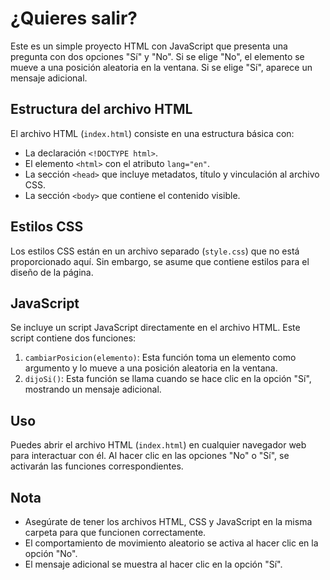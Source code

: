 # ¿Quieres salir?

Este es un simple proyecto HTML con JavaScript que presenta una pregunta con dos opciones "Sí" y "No". Si se elige "No", el elemento se mueve a una posición aleatoria en la ventana. Si se elige "Sí", aparece un mensaje adicional.

## Estructura del archivo HTML

El archivo HTML (`index.html`) consiste en una estructura básica con:

- La declaración `<!DOCTYPE html>`.
- El elemento `<html>` con el atributo `lang="en"`.
- La sección `<head>` que incluye metadatos, título y vinculación al archivo CSS.
- La sección `<body>` que contiene el contenido visible.

## Estilos CSS

Los estilos CSS están en un archivo separado (`style.css`) que no está proporcionado aquí. Sin embargo, se asume que contiene estilos para el diseño de la página.

## JavaScript

Se incluye un script JavaScript directamente en el archivo HTML. Este script contiene dos funciones:

1. `cambiarPosicion(elemento)`: Esta función toma un elemento como argumento y lo mueve a una posición aleatoria en la ventana.
2. `dijoSi()`: Esta función se llama cuando se hace clic en la opción "Sí", mostrando un mensaje adicional.

## Uso

Puedes abrir el archivo HTML (`index.html`) en cualquier navegador web para interactuar con él. Al hacer clic en las opciones "No" o "Sí", se activarán las funciones correspondientes.

## Nota

- Asegúrate de tener los archivos HTML, CSS y JavaScript en la misma carpeta para que funcionen correctamente.
- El comportamiento de movimiento aleatorio se activa al hacer clic en la opción "No".
- El mensaje adicional se muestra al hacer clic en la opción "Sí".

